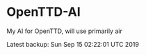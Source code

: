 # OpenTTD-AI
My AI for OpenTTD, will use primarily air

Latest backup: Sun Sep 15 02:22:01 UTC 2019

